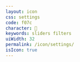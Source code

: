 ```yaml
---
layout: icon
css: settings
code: f07c
character: 
keywords: sliders filters
uiWidth: 32
permalink: /icon/settings/
isIcon: true
---
```

